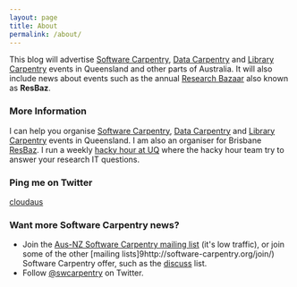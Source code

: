 ```yaml
---
layout: page
title: About
permalink: /about/
---
```


This blog will advertise [Software Carpentry](http://www.software-carpentry.org/), [Data Carpentry](http://datacarpentry.org/) and [Library Carpentry](http://github.com/LibraryCarpentry) events in Queensland and other parts of Australia. It will also include news about events such as the annual [Research Bazaar](https://twitter.com/ResBaz) also known as **ResBaz**.

### More Information

I can help you organise [Software Carpentry](http://www.software-carpentry.org/), [Data Carpentry](http://datacarpentry.org/) and [Library Carpentry](http://github.com/LibraryCarpentry) events in Queensland. I am also an organiser for Brisbane [ResBaz](https://twitter.com/ResBaz). I run a weekly [hacky hour at UQ](https://twitter.com/HackyHourStLuc) where the hacky hour team try to answer your research IT questions.

### Ping me on Twitter

[cloudaus](https://twitter.com/cloudaus)

### Want more Software Carpentry news?

- Join the [Aus-NZ Software Carpentry mailing list](http://lists.software-carpentry.org/listinfo/aus-nz) (it's low traffic), or join some of the other [mailing lists]9http://software-carpentry.org/join/) Software Carpentry offer, such as the [discuss](http://lists.software-carpentry.org/listinfo/discuss) list.
- Follow [@swcarpentry](https://twitter.com/swcarpentry) on Twitter.
